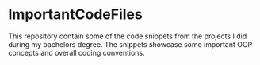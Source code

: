 # ImportantCodeFiles
This repository contain some of the code snippets from the projects I did during my bachelors degree. The snippets showcase some important OOP concepts and overall coding conventions.
